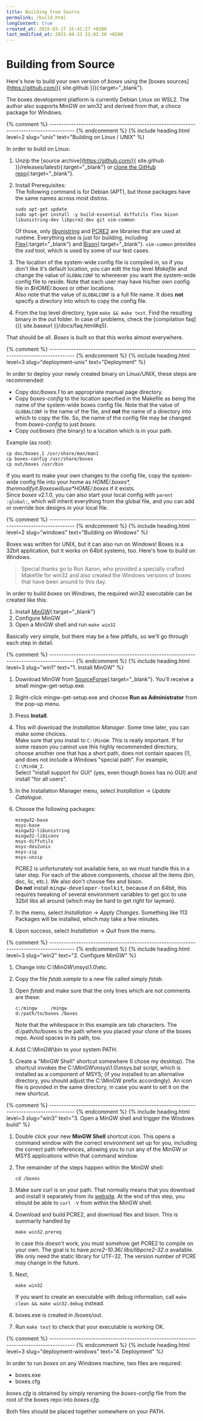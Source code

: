 ```yaml
---
title: Building from Source
permalink: /build.html
longContent: true
created_at: 2015-03-17 15:41:27 +0100
last_modified_at: 2021-04-23 21:02:30 +0200
---
```


# Building from Source

Here's how to build your own version of *boxes* using the
[boxes sources](https://github.com/{{ site.github }}){:target="_blank"}.

The boxes development platform is currently Debian Linux on WSL2. The author also supports MinGW on win32 and derived
from that, a choco package for Windows.


{% comment %} ---------------------------------------------------------------------------------------- {% endcomment %}
{% include heading.html
   level=2 slug="unix"
   text="Building on Linux / UNIX" %}

In order to build on Linux:

1. Unzip the [source archive](https://github.com/{{ site.github }}/releases/latest){:target="_blank"}
   or [clone the GitHub
   repo](https://docs.github.com/en/github/creating-cloning-and-archiving-repositories/cloning-a-repository){:target="_blank"}.
2. Install Prerequisites:  
   The following command is for Debian (APT), but those packages have the same names across most distros.

       sudo apt-get update
       sudo apt-get install -y build-essential diffutils flex bison libunistring-dev libpcre2-dev git vim-common

   Of those, only [libunistring](https://www.gnu.org/software/libunistring/) and [PCRE2](http://www.pcre.org/) are
   libraries that are used at runtime. Everything else is just for building, including
   [Flex](https://github.com/westes/flex){:target="_blank"} and
   [Bison](http://www.gnu.org/software/bison/){:target="_blank"}. `vim-common` provides the *xxd* tool, which is used
   by some of our test cases.

3. The location of the system-wide config file is compiled in, so if you don't like it's default location, you can edit
   the top level *Makefile* and change the value of `GLOBALCONF` to whereever you want the system-wide config file to
   reside. Note that each user may have his/her own config file in *$HOME/.boxes* or other locations.  
   Also note that the value of `GLOBALCONF` is a full file name. It does **not** specify a directory into which to copy
   the config file.
4. From the top level directory, type `make && make test`. Find the resulting binary in the *out* folder. In case of
   problems, check the [compilation faq]({{ site.baseurl }}/docs/faq.html#q5).

That should be all. *Boxes* is built so that this works almost everywhere.


{% comment %} ---------------------------------------------------------------------------------------- {% endcomment %}
{% include heading.html
   level=3 slug="deployment-unix"
   text="Deployment" %}

In order to deploy your newly created binary on Linux/UNIX, these steps are recommended:

- Copy *doc/boxes.1* to an appropriate manual page directory.
- Copy *boxes-config* to the location specified in the Makefile
  as being the name of the system-wide boxes config file.
  Note that the value of `GLOBALCONF` is the name of the file,
  and **not** the name of a directory into which to copy the file.
  So, the name of the config file may be changed from *boxes-config* to just *boxes*.
- Copy *out/boxes* (the binary) to a location which is in your path.

Example (as root):

    cp doc/boxes.1 /usr/share/man/man1
    cp boxes-config /usr/share/boxes
    cp out/boxes /usr/bin

If you want to make your own changes to the config file, copy the system-wide config file
into your home as *$HOME/.boxes*, then modify it. Boxes will use *$HOME/.boxes* if it exists.  
Since *boxes* v2.1.0, you can also start your local config with `parent :global:`, which will inherit everything from
the global file, and you can add or override box designs in your local file.

<p></p>


{% comment %} ---------------------------------------------------------------------------------------- {% endcomment %}
{% include heading.html
   level=2 slug="windows"
   text="Building on Windows" %}

Boxes was written for UNIX, but it can also run on Windows! Boxes is a 32bit application, but it works on 64bit systems,
too. Here's how to build on Windows.

> Special thanks go to Ron Aaron, who provided a specially crafted Makefile for win32 and also created the Windows
> versions of boxes that have been around to this day.

In order to build *boxes* on Windows, the required win32 executable can be created like this:

1. Install [MinGW](http://mingw-w64.org/){:target="_blank"}
2. Configure MinGW
3. Open a MinGW shell and run `make win32`

Basically very simple, but there may be a few pitfalls, so we'll go through each step in detail.


{% comment %} ---------------------------------------------------------------------------------------- {% endcomment %}
{% include heading.html
   level=3 slug="win1"
   text="1. Install MinGW" %}

1. Download MinGW from [SourceForge](https://sourceforge.net/projects/mingw/){:target="_blank"}.
   You'll receive a small mingw-get-setup.exe.
2. Right-click mingw-get-setup.exe and choose **Run as Administrator** from the pop-up menu.
3. Press **Install**.
4. This will download the *Installation Manager*. Some time later, you can make some choices.  
   Make sure that you install to `C:\MinGW`. This is really important. If for some reason you cannot use this highly
   recommended directory, choose another one that has a short path, does not contain spaces (!), and does not include a
   Windows "special path". For example, `C:\MinGW_2`.  
   Select "install support for GUI" (yes, even though *boxes* has no GUI) and install "for all users".
5. In the Installation Manager menu, select *Installation* &rarr; *Update Catalogue*.
6. Choose the following packages:

       mingw32-base
       msys-base
       mingw32-libunistring
       mingw32-libiconv
       msys-diffutils
       msys-dos2unix
       msys-zip
       msys-unzip
   
   PCRE2 is unfortunately not available here, so we must handle this in a later step. For each of the above components,
   choose all the items (bin, doc, lic, etc.). We also don't choose flex and bison.  
   **Do not** install <tt>mingw-developer-toolkit</tt>, because if on 64bit, this requires tweaking of several
   environment variables to get gcc to use 32bit libs all around (which may be hard to get right for laymen).
7. In the menu, select *Installation* &rarr; *Apply Changes*.
   Something like 113 Packages will be installed, which may take a few minutes.
8. Upon success, select *Installation* &rarr; *Quit* from the menu.


{% comment %} ---------------------------------------------------------------------------------------- {% endcomment %}
{% include heading.html
   level=3 slug="win2"
   text="2. Configure MinGW" %}

1. Change into C:\MinGW\msys\1.0\etc.
2. Copy the file *fstab.sample* to a new file called simply *fstab*.
3. Open *fstab* and make sure that the only lines which are not comments are these:

       c:/mingw		/mingw
       d:/path/to/boxes	/boxes

   Note that the whitespace in this example are tab characters. The d:/path/to/boxes is the path where you placed your
   clone of the boxes repo. Avoid spaces in its path, too.
4. Add C:\MinGW\bin to your system PATH.
5. Create a "MinGW Shell" shortcut somewhere (I chose my desktop). The shortcut invokes the C:\MinGW\msys\1.0\msys.bat
   script, which is installed as a component of MSYS; (if you installed to an alternative directory, you should adjust
   the C:\MinGW prefix accordingly). An icon file is provided in the same directory, in case you want to set it on the
   new shortcut.


{% comment %} ---------------------------------------------------------------------------------------- {% endcomment %}
{% include heading.html
   level=3 slug="win3"
   text="3. Open a MinGW shell and trigger the Windows build" %}

1. Double click your new **MinGW Shell** shortcut icon.
   This opens a command window with the correct environment set up for you, including the correct path references,
   allowing you to run any of the MinGW or MSYS applications within that command window.
2. The remainder of the steps happen within the MinGW shell:

       cd /boxes

3. Make sure curl is on your path. That normally means that you download and install it separately from its
   [website](https://curl.se/windows/). At the end of this step, you should be able to `curl -V` from within the
   MinGW shell.
4. Download and build PCRE2, and download flex and bison. This is summarily handled by

       make win32.prereq

   In case this doesn't work, you must somehow get PCRE2 to compile on your own. The goal is to have
   *pcre2-10.36/.libs/libpcre2-32.a* available.  We only need the static library for UTF-32. The version number of
   PCRE may change in the future.

4. Next,

       make win32

   If you want to create an executable with debug information, call `make clean && make win32.debug` instead.
3. boxes.exe is created in /boxes/out.
4. Run `make test` to check that your executable is working OK.


{% comment %} ---------------------------------------------------------------------------------------- {% endcomment %}
{% include heading.html
   level=3 slug="deployment-windows"
   text="4. Deployment" %}

In order to run *boxes* on any Windows machine, two files are required:

- boxes.exe
- boxes.cfg

*boxes.cfg* is obtained by simply renaming the *boxes-config* file from the root of the boxes repo into *boxes.cfg*.

Both files should be placed together somewhere on your PATH.
